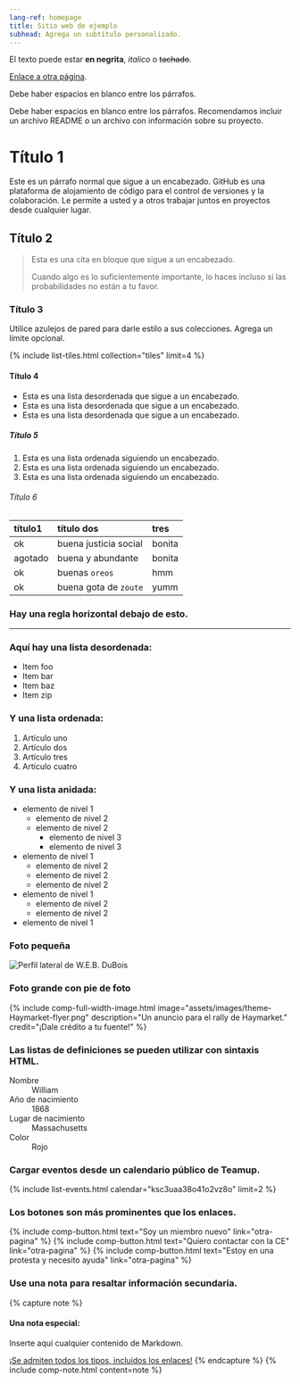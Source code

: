 ```yaml
---
lang-ref: homepage
title: Sitio web de ejemplo
subhead: Agrega un subtítulo personalizado.
---
```


El texto puede estar **en negrita**, _italico_ o ~~tachado~~.

[Enlace a otra página](otra-pagina).

Debe haber espacios en blanco entre los párrafos.

Debe haber espacios en blanco entre los párrafos. Recomendamos incluir un archivo README o un archivo con información sobre su proyecto.

# Título 1

Este es un párrafo normal que sigue a un encabezado. GitHub es una plataforma de alojamiento de código para el control de versiones y la colaboración. Le permite a usted y a otros trabajar juntos en proyectos desde cualquier lugar.

## Título 2

> Esta es una cita en bloque que sigue a un encabezado.
>
> Cuando algo es lo suficientemente importante, lo haces incluso si las probabilidades no están a tu favor.

### Título 3

Utilice azulejos de pared para darle estilo a sus colecciones. Agrega un límite opcional.

{% include list-tiles.html collection="tiles" limit=4 %}

#### Título 4

* Esta es una lista desordenada que sigue a un encabezado.
* Esta es una lista desordenada que sigue a un encabezado.
* Esta es una lista desordenada que sigue a un encabezado.

##### Título 5

1. Esta es una lista ordenada siguiendo un encabezado.
2. Esta es una lista ordenada siguiendo un encabezado.
3. Esta es una lista ordenada siguiendo un encabezado.

###### Título 6

| título1      | título dos            | tres   |
|:-------------|:----------------------|:-------|
| ok           | buena justicia social | bonita |
| agotado      | buena y abundante     | bonita |
| ok           | buenas `oreos`        | hmm    |
| ok           | buena gota de `zoute` | yumm   |

### Hay una regla horizontal debajo de esto.

* * *

### Aquí hay una lista desordenada:

* Item foo
* Item bar
* Item baz
* Item zip

### Y una lista ordenada:

1. Artículo uno
2. Artículo dos
3. Artículo tres
4. Artículo cuatro

### Y una lista anidada:

- elemento de nivel 1
	- elemento de nivel 2
	- elemento de nivel 2
		- elemento de nivel 3
		- elemento de nivel 3
- elemento de nivel 1
	- elemento de nivel 2
	- elemento de nivel 2
	- elemento de nivel 2
- elemento de nivel 1
	- elemento de nivel 2
	- elemento de nivel 2
- elemento de nivel 1

### Foto pequeña

![Perfil lateral de W.E.B. DuBois](../assets/images/theme-WEB-DuBois.png)

### Foto grande con pie de foto

{% include comp-full-width-image.html image="assets/images/theme-Haymarket-flyer.png" description="Un anuncio para el rally de Haymarket." credit="¡Dale crédito a tu fuente!" %}

### Las listas de definiciones se pueden utilizar con sintaxis HTML.

<dl>
<dt>Nombre</dt>
<dd>William</dd>
<dt>Año de nacimiento</dt>
<dd>1868</dd>
<dt>Lugar de nacimiento</dt>
<dd>Massachusetts</dd>
<dt>Color</dt>
<dd>Rojo</dd>
</dl>

### Cargar eventos desde un calendario público de Teamup.

{% include list-events.html calendar="ksc3uaa38o41o2vz8o" limit=2 %}

### Los botones son más prominentes que los enlaces.

{% include comp-button.html text="Soy un miembro nuevo" link="otra-pagina" %}
{% include comp-button.html text="Quiero contactar con la CE" link="otra-pagina" %}
{% include comp-button.html text="Estoy en una protesta y necesito ayuda" link="otra-pagina" %}

### Use una nota para resaltar información secundaria.

{% capture note %}
#### Una nota especial:

Inserte aquí cualquier contenido de Markdown.

[¡Se admiten todos los tipos, incluidos los enlaces!](otra-pagina)
{% endcapture %}
{% include comp-note.html content=note %}
